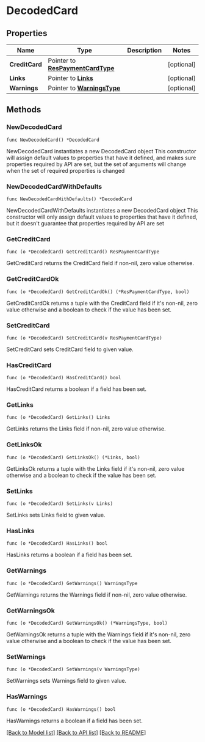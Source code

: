 # DecodedCard

## Properties

Name | Type | Description | Notes
------------ | ------------- | ------------- | -------------
**CreditCard** | Pointer to [**ResPaymentCardType**](ResPaymentCardType.md) |  | [optional] 
**Links** | Pointer to [**Links**](Links.md) |  | [optional] 
**Warnings** | Pointer to [**WarningsType**](WarningsType.md) |  | [optional] 

## Methods

### NewDecodedCard

`func NewDecodedCard() *DecodedCard`

NewDecodedCard instantiates a new DecodedCard object
This constructor will assign default values to properties that have it defined,
and makes sure properties required by API are set, but the set of arguments
will change when the set of required properties is changed

### NewDecodedCardWithDefaults

`func NewDecodedCardWithDefaults() *DecodedCard`

NewDecodedCardWithDefaults instantiates a new DecodedCard object
This constructor will only assign default values to properties that have it defined,
but it doesn't guarantee that properties required by API are set

### GetCreditCard

`func (o *DecodedCard) GetCreditCard() ResPaymentCardType`

GetCreditCard returns the CreditCard field if non-nil, zero value otherwise.

### GetCreditCardOk

`func (o *DecodedCard) GetCreditCardOk() (*ResPaymentCardType, bool)`

GetCreditCardOk returns a tuple with the CreditCard field if it's non-nil, zero value otherwise
and a boolean to check if the value has been set.

### SetCreditCard

`func (o *DecodedCard) SetCreditCard(v ResPaymentCardType)`

SetCreditCard sets CreditCard field to given value.

### HasCreditCard

`func (o *DecodedCard) HasCreditCard() bool`

HasCreditCard returns a boolean if a field has been set.

### GetLinks

`func (o *DecodedCard) GetLinks() Links`

GetLinks returns the Links field if non-nil, zero value otherwise.

### GetLinksOk

`func (o *DecodedCard) GetLinksOk() (*Links, bool)`

GetLinksOk returns a tuple with the Links field if it's non-nil, zero value otherwise
and a boolean to check if the value has been set.

### SetLinks

`func (o *DecodedCard) SetLinks(v Links)`

SetLinks sets Links field to given value.

### HasLinks

`func (o *DecodedCard) HasLinks() bool`

HasLinks returns a boolean if a field has been set.

### GetWarnings

`func (o *DecodedCard) GetWarnings() WarningsType`

GetWarnings returns the Warnings field if non-nil, zero value otherwise.

### GetWarningsOk

`func (o *DecodedCard) GetWarningsOk() (*WarningsType, bool)`

GetWarningsOk returns a tuple with the Warnings field if it's non-nil, zero value otherwise
and a boolean to check if the value has been set.

### SetWarnings

`func (o *DecodedCard) SetWarnings(v WarningsType)`

SetWarnings sets Warnings field to given value.

### HasWarnings

`func (o *DecodedCard) HasWarnings() bool`

HasWarnings returns a boolean if a field has been set.


[[Back to Model list]](../README.md#documentation-for-models) [[Back to API list]](../README.md#documentation-for-api-endpoints) [[Back to README]](../README.md)


